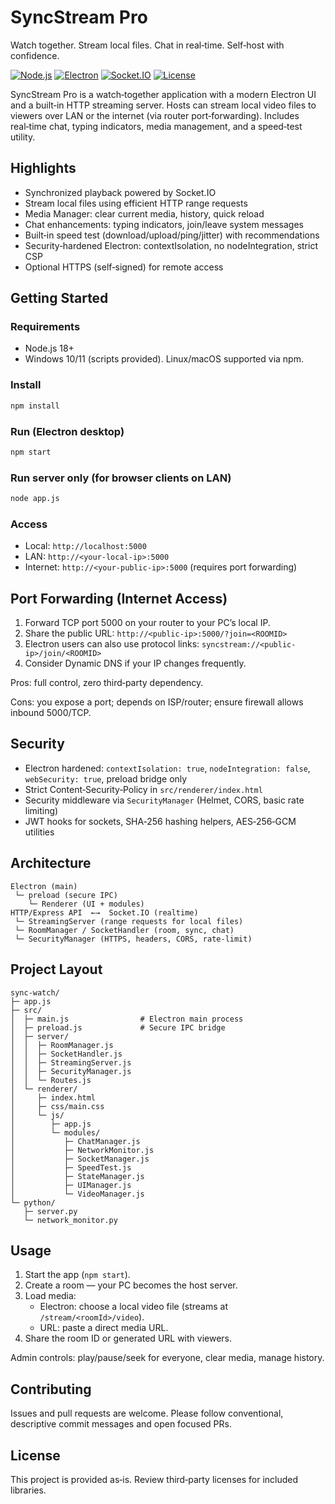 
# SyncStream Pro

Watch together. Stream local files. Chat in real‑time. Self‑host with confidence.

[![Node.js](https://img.shields.io/badge/Node.js-18%2B-339933?logo=node.js&logoColor=white)](https://nodejs.org)
[![Electron](https://img.shields.io/badge/Electron-Desktop-47848F?logo=electron&logoColor=white)](https://www.electronjs.org)
[![Socket.IO](https://img.shields.io/badge/Socket.IO-Realtime-010101?logo=socket.io&logoColor=white)](https://socket.io)
[![License](https://img.shields.io/badge/License-Project%20License-blue)](#license)

SyncStream Pro is a watch‑together application with a modern Electron UI and a built‑in HTTP streaming server. Hosts can stream local video files to viewers over LAN or the internet (via router port‑forwarding). Includes real‑time chat, typing indicators, media management, and a speed‑test utility.

## Highlights

- Synchronized playback powered by Socket.IO
- Stream local files using efficient HTTP range requests
- Media Manager: clear current media, history, quick reload
- Chat enhancements: typing indicators, join/leave system messages
- Built‑in speed test (download/upload/ping/jitter) with recommendations
- Security‑hardened Electron: contextIsolation, no nodeIntegration, strict CSP
- Optional HTTPS (self‑signed) for remote access

## Getting Started

### Requirements
- Node.js 18+
- Windows 10/11 (scripts provided). Linux/macOS supported via npm.

### Install
```bash
npm install
```

### Run (Electron desktop)
```bash
npm start
```

### Run server only (for browser clients on LAN)
```bash
node app.js
```

### Access
- Local: `http://localhost:5000`
- LAN: `http://<your-local-ip>:5000`
- Internet: `http://<your-public-ip>:5000` (requires port forwarding)

## Port Forwarding (Internet Access)

1. Forward TCP port 5000 on your router to your PC’s local IP.
2. Share the public URL: `http://<public-ip>:5000/?join=<ROOMID>`
3. Electron users can also use protocol links: `syncstream://<public-ip>/join/<ROOMID>`
4. Consider Dynamic DNS if your IP changes frequently.

Pros: full control, zero third‑party dependency.

Cons: you expose a port; depends on ISP/router; ensure firewall allows inbound 5000/TCP.

## Security

- Electron hardened: `contextIsolation: true`, `nodeIntegration: false`, `webSecurity: true`, preload bridge only
- Strict Content‑Security‑Policy in `src/renderer/index.html`
- Security middleware via `SecurityManager` (Helmet, CORS, basic rate limiting)
- JWT hooks for sockets, SHA‑256 hashing helpers, AES‑256‑GCM utilities

## Architecture

```
Electron (main)
 └─ preload (secure IPC)
    └─ Renderer (UI + modules)
HTTP/Express API  ←→  Socket.IO (realtime)
 └─ StreamingServer (range requests for local files)
 └─ RoomManager / SocketHandler (room, sync, chat)
 └─ SecurityManager (HTTPS, headers, CORS, rate‑limit)
```

## Project Layout

```
sync-watch/
├─ app.js
├─ src/
│  ├─ main.js                # Electron main process
│  ├─ preload.js             # Secure IPC bridge
│  ├─ server/
│  │  ├─ RoomManager.js
│  │  ├─ SocketHandler.js
│  │  ├─ StreamingServer.js
│  │  ├─ SecurityManager.js
│  │  └─ Routes.js
│  └─ renderer/
│     ├─ index.html
│     ├─ css/main.css
│     └─ js/
│        ├─ app.js
│        └─ modules/
│           ├─ ChatManager.js
│           ├─ NetworkMonitor.js
│           ├─ SocketManager.js
│           ├─ SpeedTest.js
│           ├─ StateManager.js
│           ├─ UIManager.js
│           └─ VideoManager.js
└─ python/
   ├─ server.py
   └─ network_monitor.py
```

## Usage

1. Start the app (`npm start`).
2. Create a room — your PC becomes the host server.
3. Load media:
   - Electron: choose a local video file (streams at `/stream/<roomId>/video`).
   - URL: paste a direct media URL.
4. Share the room ID or generated URL with viewers.

Admin controls: play/pause/seek for everyone, clear media, manage history.

## Contributing

Issues and pull requests are welcome. Please follow conventional, descriptive commit messages and open focused PRs.

## License

This project is provided as‑is. Review third‑party licenses for included libraries.
